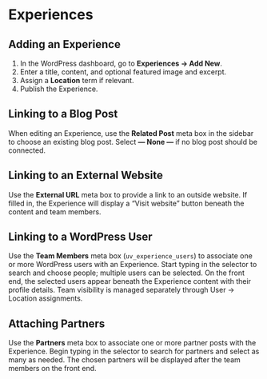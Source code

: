 # Experiences

## Adding an Experience
1. In the WordPress dashboard, go to **Experiences → Add New**.
2. Enter a title, content, and optional featured image and excerpt.
3. Assign a **Location** term if relevant.
4. Publish the Experience.

## Linking to a Blog Post
When editing an Experience, use the **Related Post** meta box in the sidebar to choose an existing blog post. Select **— None —** if no blog post should be connected.

## Linking to an External Website
Use the **External URL** meta box to provide a link to an outside website. If filled in, the Experience will display a “Visit website” button beneath the content and team members.

## Linking to a WordPress User
Use the **Team Members** meta box (`uv_experience_users`) to associate one or more WordPress users with an Experience. Start typing in the selector to search and choose people; multiple users can be selected. On the front end, the selected users appear beneath the Experience content with their profile details. Team visibility is managed separately through User → Location assignments.

## Attaching Partners
Use the **Partners** meta box to associate one or more partner posts with the Experience. Begin typing in the selector to search for partners and select as many as needed. The chosen partners will be displayed after the team members on the front end.
